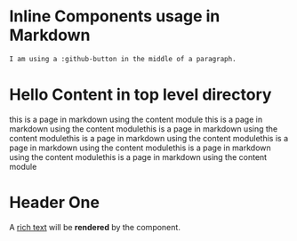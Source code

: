 # Inline Components usage in Markdown

```md
I am using a :github-button in the middle of a paragraph. 
```

# Hello Content in top level directory

this is a page in markdown using the content module this is a page in markdown using the content modulethis is a page in markdown using the content modulethis is a page in markdown using the content modulethis is a page in markdown using the content modulethis is a page in markdown using the content modulethis is a page in markdown using the content module

# Header One

A [rich text](/) will be **rendered** by the component.


